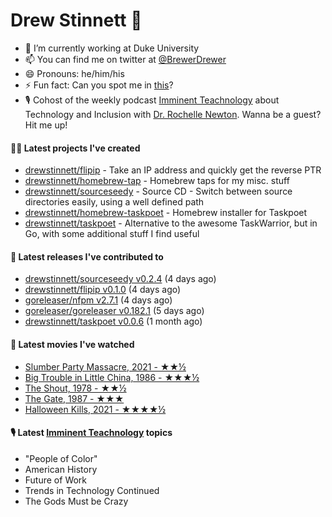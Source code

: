 
# Drew Stinnett 👋

- 🔭 I’m currently working at Duke University
- 📫 You can find me on twitter at [@BrewerDrewer](https://twitter.com/BrewerDrewer)
- 😄 Pronouns: he/him/his
- ⚡ Fun fact: Can you spot me in [this](https://www.youtube.com/watch?v=oL9WnB0qHBA)?
- 🎙 Cohost of the weekly podcast [Imminent Teachnology](https://podcast.imminentteachnology.com/) about Technology and Inclusion with [Dr. Rochelle Newton](https://www.linkedin.com/in/drrochellenewton/). Wanna be a guest? Hit me up!

#### 👨‍💻 Latest projects I've created
- [drewstinnett/flipip](https://github.com/drewstinnett/flipip) - Take an IP address and quickly get the reverse PTR
- [drewstinnett/homebrew-tap](https://github.com/drewstinnett/homebrew-tap) - Homebrew taps for my misc. stuff
- [drewstinnett/sourceseedy](https://github.com/drewstinnett/sourceseedy) - Source CD - Switch between source directories easily, using a well defined path
- [drewstinnett/homebrew-taskpoet](https://github.com/drewstinnett/homebrew-taskpoet) - Homebrew installer for Taskpoet
- [drewstinnett/taskpoet](https://github.com/drewstinnett/taskpoet) - Alternative to the awesome TaskWarrior, but in Go, with some additional stuff I find useful

#### 🚀 Latest releases I've contributed to
- [drewstinnett/sourceseedy v0.2.4](https://github.com/drewstinnett/sourceseedy/releases/tag/v0.2.4) (4 days ago)
- [drewstinnett/flipip v0.1.0](https://github.com/drewstinnett/flipip/releases/tag/v0.1.0) (4 days ago)
- [goreleaser/nfpm v2.7.1](https://github.com/goreleaser/nfpm/releases/tag/v2.7.1) (4 days ago)
- [goreleaser/goreleaser v0.182.1](https://github.com/goreleaser/goreleaser/releases/tag/v0.182.1) (5 days ago)
- [drewstinnett/taskpoet v0.0.6](https://github.com/drewstinnett/taskpoet/releases/tag/v0.0.6) (1 month ago)

#### 🍿 Latest movies I've watched
- [Slumber Party Massacre, 2021 - ★★½](https://letterboxd.com/mondodrew/film/slumber-party-massacre/)
- [Big Trouble in Little China, 1986 - ★★★½](https://letterboxd.com/mondodrew/film/big-trouble-in-little-china/)
- [The Shout, 1978 - ★★½](https://letterboxd.com/mondodrew/film/the-shout/)
- [The Gate, 1987 - ★★★](https://letterboxd.com/mondodrew/film/the-gate/)
- [Halloween Kills, 2021 - ★★★★½](https://letterboxd.com/mondodrew/film/halloween-kills/)

#### 🎙 Latest [Imminent Teachnology](https://podcast.imminentteachnology.com/) topics
- &#34;People of Color&#34;
- American History
- Future of Work
- Trends in Technology Continued
- The Gods Must be Crazy